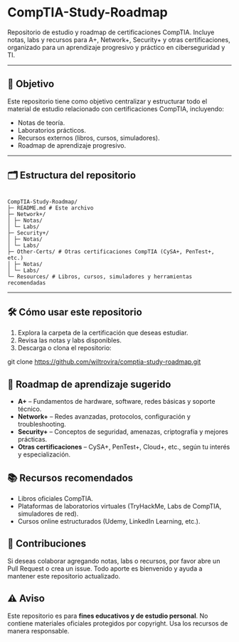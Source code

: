 # CompTIA-Study-Roadmap

Repositorio de estudio y roadmap de certificaciones CompTIA. Incluye notas, labs y recursos para A+, Network+, Security+ y otras certificaciones, organizado para un aprendizaje progresivo y práctico en ciberseguridad y TI.

---

## 📌 Objetivo

Este repositorio tiene como objetivo centralizar y estructurar todo el material de estudio relacionado con certificaciones CompTIA, incluyendo:

- Notas de teoría.
- Laboratorios prácticos.
- Recursos externos (libros, cursos, simuladores).
- Roadmap de aprendizaje progresivo.

---

## 🗂 Estructura del repositorio

```text

CompTIA-Study-Roadmap/
├─ README.md # Este archivo
├─ Network+/
│ ├─ Notas/
│ └─ Labs/
├─ Security+/
│ ├─ Notas/
│ └─ Labs/
├─ Other-Certs/ # Otras certificaciones CompTIA (CySA+, PenTest+, etc.)
│ ├─ Notas/
│ └─ Labs/
└─ Resources/ # Libros, cursos, simuladores y herramientas recomendadas

```

---

## 🛠 Cómo usar este repositorio

1. Explora la carpeta de la certificación que deseas estudiar.
2. Revisa las notas y labs disponibles.
3. Descarga o clona el repositorio:

git clone <https://github.com/wiltrovira/comptia-study-roadmap.git>

## 🚀 Roadmap de aprendizaje sugerido

- **A+** – Fundamentos de hardware, software, redes básicas y soporte técnico.
- **Network+** – Redes avanzadas, protocolos, configuración y troubleshooting.
- **Security+** – Conceptos de seguridad, amenazas, criptografía y mejores prácticas.
- **Otras certificaciones** – CySA+, PenTest+, Cloud+, etc., según tu interés y especialización.

## 📚 Recursos recomendados

- Libros oficiales CompTIA.
- Plataformas de laboratorios virtuales (TryHackMe, Labs de CompTIA, simuladores de red).
- Cursos online estructurados (Udemy, LinkedIn Learning, etc.).

## 🤝 Contribuciones

Si deseas colaborar agregando notas, labs o recursos, por favor abre un Pull Request o crea un issue. Todo aporte es bienvenido y ayuda a mantener este repositorio actualizado.

## ⚠ Aviso

Este repositorio es para **fines educativos y de estudio personal**. No contiene materiales oficiales protegidos por copyright. Usa los recursos de manera responsable.
